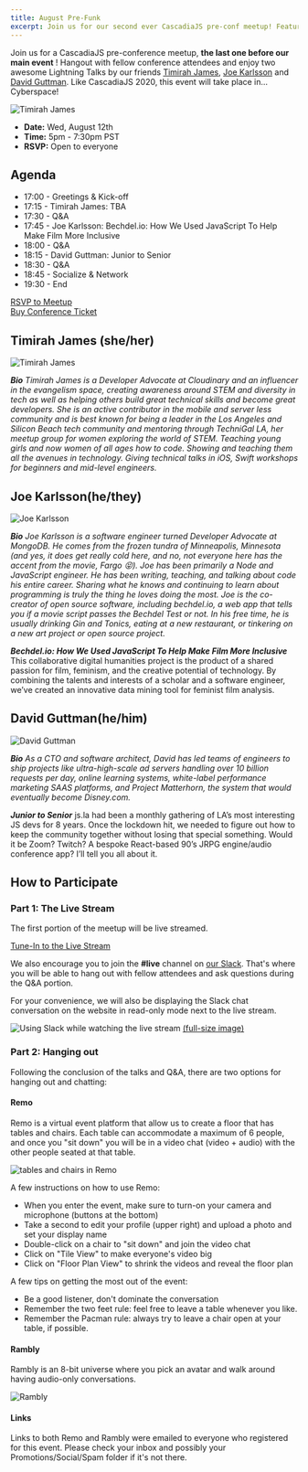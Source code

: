 ```yaml
---
title: August Pre-Funk
excerpt: Join us for our second ever CascadiaJS pre-conf meetup! Featuring Timirah James, Joe Karlsson and David Guttman!
---
```


Join us for a CascadiaJS pre-conference meetup, **the last one before our main event** ! Hangout with fellow conference attendees and enjoy two awesome Lightning Talks by our friends [Timirah James](https://twitter.com/TimirahJ), [Joe Karlsson](https://twitter.com/JoeKarlsson1) and [David Guttman](https://twitter.com/davidguttman). Like CascadiaJS 2020, this event will take place in... Cyberspace!

![Timirah James](/images/august-group.png)

* **Date:** Wed, August 12th
* **Time:** 5pm - 7:30pm PST
* **RSVP:** Open to everyone

## Agenda

* 17:00 - Greetings & Kick-off
* 17:15 - Timirah James: TBA
* 17:30 - Q&A
* 17:45 - Joe Karlsson: Bechdel.io: How We Used JavaScript To Help Make Film More Inclusive
* 18:00 - Q&A
* 18:15 - David Guttman: Junior to Senior
* 18:30 - Q&A
* 18:45 - Socialize & Network
* 19:30 - End

<div class="cta"><a href="https://ti.to/event-loop/cjs20-august-prefunk">RSVP to Meetup</a></div>

<div class="cta"><a href="https://ti.to/event-loop/cascadiajs-2020/">Buy Conference Ticket</a></div>

## Timirah James (she/her)
![Timirah James](/images/timirahjames.jpg)

***Bio*** _Timirah James is a Developer Advocate at Cloudinary and an influencer in the evangelism space, creating awareness around STEM and diversity in tech as well as helping others build great technical skills and become great developers. She is an active contributor in the mobile and server less community and is best known for being a leader in the Los Angeles and Silicon Beach tech community and mentoring through TechniGal LA, her meetup group for women exploring the world of STEM. Teaching young girls and now women of all ages how to code. Showing and teaching them all the avenues in technology. Giving technical talks in iOS, Swift workshops for beginners and mid-level engineers._


## Joe Karlsson(he/they)
![Joe Karlsson](/images/joekarlsson.jpg)

***Bio*** _Joe Karlsson is a software engineer turned Developer Advocate at MongoDB. He comes from the frozen tundra of Minneapolis, Minnesota (and yes, it does get really cold here, and no, not everyone here has the accent from the movie, Fargo 😝). Joe has been primarily a Node and JavaScript engineer. He has been writing, teaching, and talking about code his entire career. Sharing what he knows and continuing to learn about programming is truly the thing he loves doing the most.   Joe is the co-creator of open source software, including bechdel.io, a web app that tells you if a movie script passes the Bechdel Test or not. In his free time, he is usually drinking Gin and Tonics, eating at a new restaurant, or tinkering on a new art project or open source project._

***Bechdel.io: How We Used JavaScript To Help Make Film More Inclusive*** This collaborative digital humanities project is the product of a shared passion for film, feminism, and the creative potential of technology. By combining the talents and interests of a scholar and a software engineer, we’ve created an innovative data mining tool for feminist film analysis.

## David Guttman(he/him)
![David Guttman](/images/davidguttman.jpeg)

***Bio*** _As a CTO and software architect, David has led teams of engineers to ship projects like ultra-high-scale ad servers handling over 10 billion requests per day, online learning systems, white-label performance marketing SAAS platforms, and Project Matterhorn, the system that would eventually become Disney.com._

***Junior to Senior*** js.la had been a monthly gathering of LA’s most interesting JS devs for 8 years. Once the lockdown hit, we needed to figure out how to keep the community together without losing that special something. Would it be Zoom? Twitch? A bespoke React-based 90’s JRPG engine/audio conference app? I’ll tell you all about it. 


## How to Participate

### Part 1: The Live Stream

The first portion of the meetup will be live streamed.

<div class="cta"><a href="/live">Tune-In to the Live Stream</a></div>

We also encourage you to join the **#live** channel on [our Slack](https://join.slack.com/t/cascadiajs/shared_invite/enQtNzYzMzYxMTc0OTc5LWM0ZDZiZDc5MDgwMmFkODdlZTdiMGE3NjFhYTZmNWVkMWEwMDcxNWE0Nzg5YTcwOGQzZDk0Y2M3ZWRmN2QwNzU). That's where you will be able to hang out with fellow attendees and ask questions during the Q&A portion.

For your convenience, we will also be displaying the Slack chat conversation on the website in read-only mode next to the live stream.

![Using Slack while watching the live stream](/images/stream-slack.png)
[(full-size image)](/images/stream-slack.png)

### Part 2: Hanging out

Following the conclusion of the talks and Q&A, there are two options for hanging out and chatting:

#### Remo

Remo is a virtual event platform that allow us to create a floor that has tables and chairs. Each table can accommodate a maximum of 6 people, and once you "sit down" you will be in a video chat (video + audio) with the other people seated at that table.

![tables and chairs in Remo](/images/remo-tables.png)

A few instructions on how to use Remo:
- When you enter the event, make sure to turn-on your camera and microphone (buttons at the bottom)
- Take a second to edit your profile (upper right) and upload a photo and set your display name
- Double-click on a chair to "sit down" and join the video chat
- Click on "Tile View" to make everyone's video big
- Click on "Floor Plan View" to shrink the videos and reveal the floor plan

A few tips on getting the most out of the event:
- Be a good listener, don't dominate the conversation
- Remember the two feet rule: feel free to leave a table whenever you like.
- Remember the Pacman rule: always try to leave a chair open at your table, if possible.


#### Rambly

Rambly is an 8-bit universe where you pick an avatar and walk around having audio-only conversations. 

![Rambly](/images/rambly.png)

#### Links

Links to both Remo and Rambly were emailed to everyone who registered for this event. Please check your inbox and possibly your Promotions/Social/Spam folder if it's not there. 